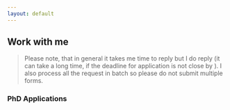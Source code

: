 ```yaml
---
layout: default
---
```


## Work with me  <a name="workme"></a>

>Please note, that in general it takes me time to reply but I do reply (it can take a long time, if the deadline for application is not close by ).
>I also process all the request in batch so please do not submit multiple forms.

### PhD Applications
<!--
[Fill out this
form](https://docs.google.com/forms/d/e/1FAIpQLSfDqqM4fpUkA6bL_1Gmd8r7_yKiYmNJqohWzinQxf6gaXzPgQ/viewform)
seek for applying for Ph.D. or willing to work in my group.

After completing the form, it will share a Google Document with some
info on applying for PhD positions.

Please, avoid to write me a directly email since it may takes long
time to reply.
-->

<!--
### Tesi ACSAI e Magistrali (ACSAI and Master Thesis) (in 🇮🇹)
E' possibile completare il proprio corso di studi prendendo una tesi 
di ACSAI (bachelor in AI) o magistrale su argomenti di ricerca che riguardano computer
vision, machine learning, deep learning, artificial intelligence e le
loro relative applicazioni. I temi di ricerca attuali riguardano
tematiche all'avanguardia come **Adversarial Attacks and Defenses in Deep
Learning, DeepFake Detection, Face Analysis** oppure risolvere problemi
fondamentali come **propagare la nozione di struttura
nella segmentazione, modellare incertezza in Deep Neural Networks
(DNN) o come riuscire a rendere una predizione di una DNN spiegabile ad
un essere umano.**

La tesi richiede un apporto individuale e intellettuale massiccio e
volontà di lavorare, per questo non fornisco tesi compilative e
pretendo dedizione e serietà; comunque sia penso che la tesi possa
essere adattata alle esigenze e passioni di uno studente e c'è spazio
per discutere l'argomento entro certi limiti. Nel caso in cui i
risultati del lavoro siano eccellenti possiamo anche prova a scrivere
un articolo scientifico insieme.

Per farsi un'idea è possibile esplorare la sezione
[ricerca](research). Per concordare una tesi,
potete [contattarmi](contact) direttamente, **inserendo nell'oggetto
della email il prefisso `[Tesi di Laurea]`.**
-->